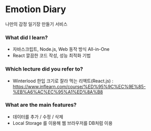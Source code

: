 # Emotion Diary

나만의 감정 일기장 만들기 서비스

### What did I learn?

- 자바스크립트, Node.js, Web 동작 방식 All-in-One
- React 깔끔한 코드 작성, 성능 최적화 기법

### Which lecture did you refer to?

- Winterlood 한입 크기로 잘라 먹는 리액트(React.js) : https://www.inflearn.com/course/%ED%95%9C%EC%9E%85-%EB%A6%AC%EC%95%A1%ED%8A%B8

### What are the main features?

- 데이터를 추가 / 수정 / 삭제
- Local Storage 를 이용해 웹 브라우저를 DB처럼 이용
